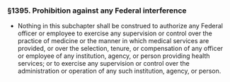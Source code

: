 ### §1395. Prohibition against any Federal interference
* Nothing in this subchapter shall be construed to authorize any Federal officer or employee to exercise any supervision or control over the practice of medicine or the manner in which medical services are provided, or over the selection, tenure, or compensation of any officer or employee of any institution, agency, or person providing health services; or to exercise any supervision or control over the administration or operation of any such institution, agency, or person.